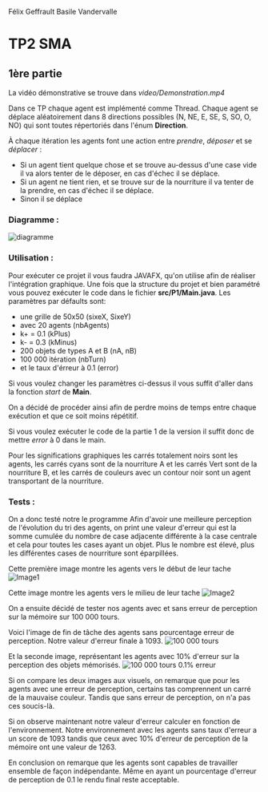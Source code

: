 Félix Geffrault
Basile Vandervalle

# TP2 SMA

## 1ère partie

La vidéo démonstrative se trouve dans *video/Demonstration.mp4*

Dans ce TP chaque agent est implémenté comme Thread. Chaque agent se déplace aléatoirement dans 8 directions possibles (N, NE, E, SE, S, SO, O, NO) qui sont toutes répertoriés dans l'énum **Direction**.

À chaque itération les agents font une action entre *prendre*, *déposer* et se *déplacer* :
- Si un agent tient quelque chose et se trouve au-dessus d'une case vide il va alors tenter de le déposer, en cas d'échec il se déplace.
- Si un agent ne tient rien, et se trouve sur de la nourriture il va tenter de la prendre, en cas d'échec il se déplace.
- Sinon il se déplace

### Diagramme :
![diagramme](img/model.png)

### Utilisation :
Pour exécuter ce projet il vous faudra JAVAFX, qu'on utilise afin de réaliser l'intégration graphique.
Une fois que la structure du projet et bien paramétré vous pouvez exécuter le code dans le fichier **src/P1/Main.java**.
Les paramètres par défaults sont:
- une grille de 50x50 (sixeX, SixeY)
- avec 20 agents (nbAgents)
- k+ = 0.1 (kPlus)
- k- = 0.3 (kMinus)
- 200 objets de types A et B (nA, nB)
- 100 000 itération (nbTurn)
- et le taux d'érreur à 0.1 (error) 

Si vous voulez changer les paramètres ci-dessus il vous suffit d'aller dans la fonction *start* de **Main**. 

On a décidé de procéder ainsi afin de perdre moins de temps entre chaque exécution et que ce soit moins répétitif.

Si vous voulez exécuter le code de la partie 1 de la version il suffit donc de mettre *error* à 0 dans le main.

Pour les significations graphiques les carrés totalement noirs sont les agents, les carrés cyans sont de la nourriture A et les carrés Vert sont de la nourriture B, et les carrés de couleurs avec un contour noir sont un agent transportant de la nourriture.

### Tests :

On a donc testé notre le programme
Afin d'avoir une meilleure perception de l'évolution du tri des agents, on print une valeur d'erreur qui est la somme cumulée du nombre de case adjacente différente à la case centrale et cela pour toutes les cases ayant un objet.
Plus le nombre est élevé, plus les différentes cases de nourriture sont éparpillées.

Cette première image montre les agents vers le début de leur tache
![Image1](img/resultat_2.png)

Cette image montre les agents vers le milieu de leur tache
![Image2](img/resultat_2.png)

On a ensuite décidé de tester nos agents avec et sans erreur de perception sur la mémoire sur 100 000 tours.

Voici l'image de fin de tâche des agents sans pourcentage erreur de perception. Notre valeur d'erreur finale à 1093.
![100 000 tours](img/100000_tours.png)

Et la seconde image, représentant les agents avec 10% d'erreur sur la perception des objets mémorisés.
![100 000 tours 0.1% erreur](img/100000_tours_erreur.png)

Si on compare les deux images aux visuels, on remarque que pour les agents avec une erreur de perception, certains tas comprennent un carré de la mauvaise couleur. Tandis que sans erreur de perception, on n'a pas ces soucis-là.

Si on observe maintenant notre valeur d'erreur calculer en fonction de l'environnement. Notre environnement avec les agents sans taux d'erreur a un score de 1093 tandis que ceux avec 10% d'erreur de perception de la mémoire ont une valeur de 1263.

En conclusion on remarque que les agents sont capables de travailler ensemble de façon indépendante. Même en ayant un pourcentage d'erreur de perception de 0.1 le rendu final reste acceptable.
